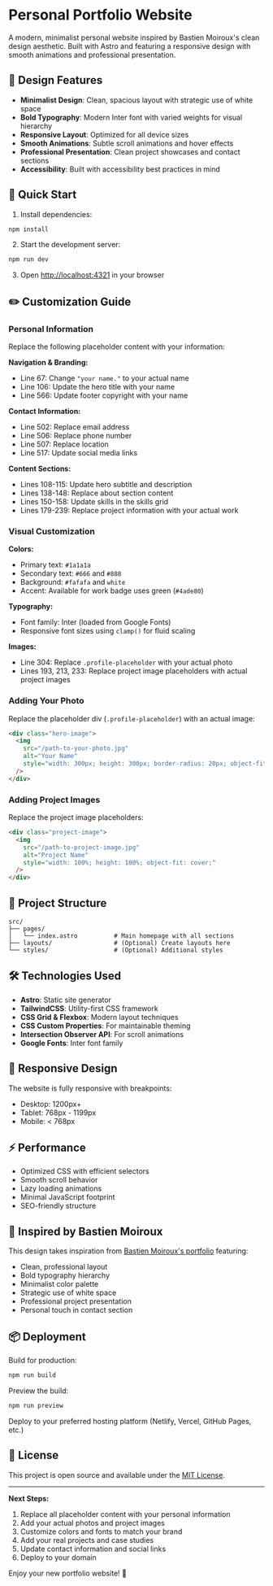# Personal Portfolio Website

A modern, minimalist personal website inspired by Bastien Moiroux's clean design aesthetic. Built with Astro and featuring a responsive design with smooth animations and professional presentation.

## 🎨 Design Features

- **Minimalist Design**: Clean, spacious layout with strategic use of white space
- **Bold Typography**: Modern Inter font with varied weights for visual hierarchy
- **Responsive Layout**: Optimized for all device sizes
- **Smooth Animations**: Subtle scroll animations and hover effects
- **Professional Presentation**: Clean project showcases and contact sections
- **Accessibility**: Built with accessibility best practices in mind

## 🚀 Quick Start

1. Install dependencies:

```bash
npm install
```

2. Start the development server:

```bash
npm run dev
```

3. Open [http://localhost:4321](http://localhost:4321) in your browser

## ✏️ Customization Guide

### Personal Information

Replace the following placeholder content with your information:

**Navigation & Branding:**

- Line 67: Change `"your name."` to your actual name
- Line 106: Update the hero title with your name
- Line 566: Update footer copyright with your name

**Contact Information:**

- Line 502: Replace email address
- Line 506: Replace phone number
- Line 507: Replace location
- Line 517: Update social media links

**Content Sections:**

- Lines 108-115: Update hero subtitle and description
- Lines 138-148: Replace about section content
- Lines 150-158: Update skills in the skills grid
- Lines 179-239: Replace project information with your actual work

### Visual Customization

**Colors:**

- Primary text: `#1a1a1a`
- Secondary text: `#666` and `#888`
- Background: `#fafafa` and `white`
- Accent: Available for work badge uses green (`#4ade80`)

**Typography:**

- Font family: Inter (loaded from Google Fonts)
- Responsive font sizes using `clamp()` for fluid scaling

**Images:**

- Line 304: Replace `.profile-placeholder` with your actual photo
- Lines 193, 213, 233: Replace project image placeholders with actual project images

### Adding Your Photo

Replace the placeholder div (`.profile-placeholder`) with an actual image:

```html
<div class="hero-image">
  <img
    src="/path-to-your-photo.jpg"
    alt="Your Name"
    style="width: 300px; height: 300px; border-radius: 20px; object-fit: cover;"
  />
</div>
```

### Adding Project Images

Replace the project image placeholders:

```html
<div class="project-image">
  <img
    src="/path-to-project-image.jpg"
    alt="Project Name"
    style="width: 100%; height: 100%; object-fit: cover;"
  />
</div>
```

## 📁 Project Structure

```
src/
├── pages/
│   └── index.astro          # Main homepage with all sections
├── layouts/                 # (Optional) Create layouts here
└── styles/                  # (Optional) Additional styles
```

## 🛠️ Technologies Used

- **Astro**: Static site generator
- **TailwindCSS**: Utility-first CSS framework
- **CSS Grid & Flexbox**: Modern layout techniques
- **CSS Custom Properties**: For maintainable theming
- **Intersection Observer API**: For scroll animations
- **Google Fonts**: Inter font family

## 📱 Responsive Design

The website is fully responsive with breakpoints:

- Desktop: 1200px+
- Tablet: 768px - 1199px
- Mobile: < 768px

## ⚡ Performance

- Optimized CSS with efficient selectors
- Smooth scroll behavior
- Lazy loading animations
- Minimal JavaScript footprint
- SEO-friendly structure

## 🎯 Inspired by Bastien Moiroux

This design takes inspiration from [Bastien Moiroux's portfolio](https://bastienmoiroux.fr/) featuring:

- Clean, professional layout
- Bold typography hierarchy
- Minimalist color palette
- Strategic use of white space
- Professional project presentation
- Personal touch in contact section

## 📦 Deployment

Build for production:

```bash
npm run build
```

Preview the build:

```bash
npm run preview
```

Deploy to your preferred hosting platform (Netlify, Vercel, GitHub Pages, etc.)

## 📄 License

This project is open source and available under the [MIT License](LICENSE).

---

**Next Steps:**

1. Replace all placeholder content with your personal information
2. Add your actual photos and project images
3. Customize colors and fonts to match your brand
4. Add your real projects and case studies
5. Update contact information and social links
6. Deploy to your domain

Enjoy your new portfolio website! 🚀
